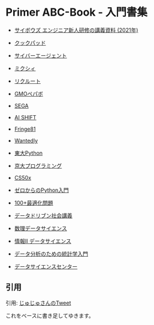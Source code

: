 # Primer ABC-Book - 入門書集

- [サイボウズ エンジニア新人研修の講義資料 (2021年)](https://blog.cybozu.io/entry/2021/07/20/100000)

- [クックパッド](https://techlife.cookpad.com/entry/2018/05/09/080000)

- [サイバーエージェント](https://developers.cyberagent.co.jp/blog/archives/30024/)

- [ミクシィ](https://mixi-developers.mixi.co.jp/21-technical-training-a0bcdbf9bca0)

- [リクルート](https://blog.recruit.co.jp/rtc/2021/08/20/recruit-bootcamp-2021/)

- [GMOペパボ](https://tech.pepabo.com/2020/09/09/newbie-training-2020/)

- [SEGA](https://techblog.sega.jp/entry/2021/06/15/100000#fn-7d099d6f)

- [AI SHIFT](https://ai-shift.co.jp/techblog/1980)

- [Fringe81](https://qiita.com/minakawa-daiki/items/5fc6efbb2244f6f1c19c)

- [Wantedly](https://wantedly.com/companies/wantedly/post_articles/173824)

- [東大Python](https://utokyo-ipp.github.io/IPP_textbook.pdf)

- [京大プログラミング](https://repository.kulib.kyoto-u.ac.jp/dspace/bitstream/2433/265459/1/Version2021_10_08_01.pdf)

- [CS50x](https://cs50.jp)

- [ゼロからのPython入門](https://python.jp/train/index.html)

- [100+最適化問題](https://mikiokubo.github.io/opt100/)

- [データドリブン社会講義](https://web.archive.org/web/20200503104418/http://gc.sfc.keio.ac.jp/cgi/class/class_top.cgi?2019_41574)

- [数理データサイエンス](http://mi.u-tokyo.ac.jp/consortium/e-learning.html)

- [情報II データサイエンス](https://stat.go.jp/teacher/comp-learn-04.html)

- [データ分析のための統計学入門](http://kunitomo-lab.sakura.ne.jp/2021-3-3Open(S).pdf)

- [データサイエンスセンター](https://atcold.github.io/pytorch-Deep-Learning/ja/)


## 引用

引用: [じゅじゅさんのTweet](https://twitter.com/jujulife7/status/1476509193792532483?s=20)

これをベースに書き足してゆきます。
